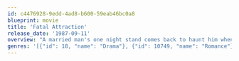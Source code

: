 ```yaml
---
id: c4476928-9edd-4ad8-b600-59eab46bc0a8
blueprint: movie
title: 'Fatal Attraction'
release_date: '1987-09-11'
overview: "A married man's one night stand comes back to haunt him when that lover begins to stalk him and his family."
genres: '[{"id": 18, "name": "Drama"}, {"id": 10749, "name": "Romance"}, {"id": 53, "name": "Thriller"}]'
---
```

